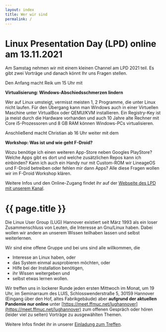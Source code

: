 ```yaml
---
layout: index
title: Wer wir sind
permalink: /
---
```


# Linux Presentation Day (LPD) online am 13.11.2021

Am Samstag nehmen wir mit einem kleinen Channel am LPD 2021 teil. Es gibt zwei Vorträge und danach könnt Ihr uns Fragen stellen.

Den Anfang macht Reik um 15 Uhr mit

**Virtualisierung: Windows-Abschiedsschmerzen lindern**

Wer auf Linux umsteigt, vermisst meisten 1, 2 Programme, die unter Linux nicht laufen. Für den Übergang kann man Windows auch in einer Virtuellen Maschine unter VirtualBox oder QEMU/KVM installieren. Ein Registry-Key ist ja meist durch die Hardware vorhanden und auch 10 Jahre alte Rechner mit Core i5-Prozessoren und 8 GB RAM können Windows-PCs virtualisieren.

Anschließend macht Christian ab 16 Uhr weiter mit dem

**Workshop: Was ist und wie geht F-Droid?**

Wozu benötige ich einen weiteren App-Store neben Googles PlayStore? Welche Apps gibt es dort und welche zusätzlichen Repos kann ich einbinden? Kann ich auch ein Handy nur mit Custom-ROM wir LineageOS und F-Droid betreiben oder fehlen mir dann Apps?
Alle diese Fragen wollen wir im F-Droid Workshop klären.

Weitere Infos und den Online-Zugang findet ihr auf der [Webseite des LPD mit unserem Kanal](https://l-p-d.org/de/events/lpd_online_2021-2/start#kanal_lug_hannover).

# {{ page.title }}

Die Linux User Group (LUG) Hannover existiert seit März 1993 als ein loser 
Zusammenschluss von Leuten, die Interesse an Gnu/Linux haben. Dabei wollen wir 
andere an unserem Wissen teilhaben lassen und selbst weiterlernen.

Wir sind eine offene Gruppe und bei uns sind alle willkommen, die

* Interesse an Linux haben, oder
* das System einmal ausprobieren möchten, oder
* Hilfe bei der Installation benötigen,
* ihr Wissen weitergeben und
* selbst etwas lernen wollen.

Wir treffen uns in lockerer Runde jeden ersten Mittwoch im Monat, um 19 Uhr, im Seminarraum des LUIS, Schlosswenderstraße 5, 30159 Hannover (Eingang über den Hof, altes Fabrikgebäude) aber **aufgrund der aktuellen Pandemie nur online** unter [https://meet.ffmuc.net/lughannover](https://meet.ffmuc.net/lughannover) zum offenen Gespräch oder hören (leider viel zu selten) Vorträge zu ausgewählten Themen.

Weitere Infos findet ihr in unserer [Einladung zum Treffen](https://freeshell.de/~lughvr/einladung.cgi).
